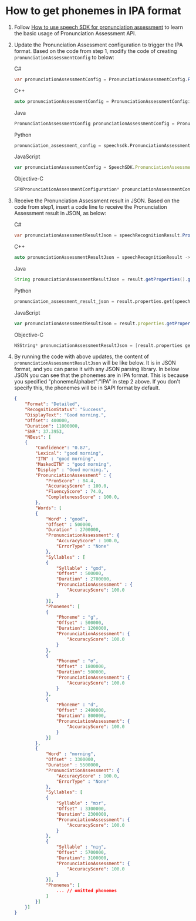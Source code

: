 # How to get phonemes in IPA format

1. Follow [How to use speech SDK for pronunciation assessment](https://docs.microsoft.com/azure/cognitive-services/speech-service/how-to-pronunciation-assessment) to learn the basic usage of Pronunciation Assessment API.

2. Update the Pronunciation Assessment configuration to trigger the IPA format. Based on the code from step 1, modify the code of creating `pronunciationAssessmentConfig` to below:

    C#

    ```C#
    var pronunciationAssessmentConfig = PronunciationAssessmentConfig.FromJson("{\"referenceText\":\"good morning\",\"gradingSystem\":\"HundredMark\",\"granularity\":\"Phoneme\",\"phonemeAlphabet\":\"IPA\"}");
    ```

    C++

    ```C++
    auto pronunciationAssessmentConfig = PronunciationAssessmentConfig::CreateFromJson("{\"referenceText\":\"good morning\",\"gradingSystem\":\"HundredMark\",\"granularity\":\"Phoneme\",\"phonemeAlphabet\":\"IPA\"}");
    ```

    Java

    ```Java
    PronunciationAssessmentConfig pronunciationAssessmentConfig = PronunciationAssessmentConfig.fromJson("{\"referenceText\":\"good morning\",\"gradingSystem\":\"HundredMark\",\"granularity\":\"Phoneme\",\"phonemeAlphabet\":\"IPA\"}");
    ```

    Python

    ```Python
    pronunciation_assessment_config = speechsdk.PronunciationAssessmentConfig(json_string="{\"referenceText\":\"good morning\",\"gradingSystem\":\"HundredMark\",\"granularity\":\"Phoneme\",\"phonemeAlphabet\":\"IPA\"}")
    ```

    JavaScript

    ```JavaScript
    var pronunciationAssessmentConfig = SpeechSDK.PronunciationAssessmentConfig.fromJSON("{\"referenceText\":\"good morning\",\"gradingSystem\":\"HundredMark\",\"granularity\":\"Phoneme\",\"phonemeAlphabet\":\"IPA\"}");
    ```

    Objective-C
    
    ```ObjectiveC
    SPXPronunciationAssessmentConfiguration* pronunciationAssessmentConfig = [[SPXPronunciationAssessmentConfiguration alloc]initWithJson:[@"{\"referenceText\":\"good morning\",\"gradingSystem\":\"HundredMark\",\"granularity\":\"Phoneme\",\"phonemeAlphabet\":\"IPA\"}"]];
    ```

3. Receive the Pronunciation Assessment result in JSON. Based on the code from step1, insert a code line to receive the Pronunciation Assessment result in JSON, as below:

    C#

    ```C#
    var pronunciationAssessmentResultJson = speechRecognitionResult.Properties.GetProperty(PropertyId.SpeechServiceResponse_JsonResult);
    ```

    C++

    ```C++
    auto pronunciationAssessmentResultJson = speechRecognitionResult ->Properties.GetProperty(PropertyId::SpeechServiceResponse_JsonResult);
    ```

    Java

    ```Java
    String pronunciationAssessmentResultJson = result.getProperties().getProperty(PropertyId.SpeechServiceResponse_JsonResult);
    ```

    Python

    ```Python
    pronunciation_assessment_result_json = result.properties.get(speechsdk.PropertyId.SpeechServiceResponse_JsonResult)
    ```

    JavaScript

    ```JavaScript
    var pronunciationAssessmentResultJson = result.properties.getProperty(SpeechSDK.PropertyId.SpeechServiceResponse_JsonResult);
    ```

    Objective-C
    
    ```ObjectiveC
    NSString* pronunciationAssessmentResultJson = [result.properties getPropertyByName:@"RESULT-Json"];
    ```

4. By running the code with above updates, the content of `pronunciationAssessmentResultJson` will be like below. It is in JSON format, and you can parse it with any JSON parsing library. In below JSON you can see that the phonemes are in IPA format. This is because you specified "phonemeAlphabet":"IPA" in step 2 above. If you don't specify this, the phonemes will be in SAPI format by default.

    ```json
    {
        "Format": "Detailed",
        "RecognitionStatus": "Success",
        "DisplayText": "Good morning.",
        "Offset": 400000,
        "Duration": 11000000,
        "SNR": 37.3953,
        "NBest": [
        {
            "Confidence": "0.87",
            "Lexical": "good morning",
            "ITN" : "good morning",
            "MaskedITN" : "good morning",
            "Display" : "Good morning.",
            "PronunciationAssessment" : {
                "PronScore" : 84.4,
                "AccuracyScore" : 100.0,
                "FluencyScore" : 74.0,
                "CompletenessScore" : 100.0,
            },
            "Words": [
            {
                "Word" : "good",
                "Offset" : 500000,
                "Duration" : 2700000,
                "PronunciationAssessment": {
                    "AccuracyScore" : 100.0,
                    "ErrorType" : "None"
                },
                "Syllables" : [
                {
                    "Syllable" : "ɡʊd",
                    "Offset" : 500000,
                    "Duration" : 2700000,
                    "PronunciationAssessment" : {
                        "AccuracyScore": 100.0
                    }
                }],
                "Phonemes": [
                {
                    "Phoneme" : "ɡ",
                    "Offset" : 500000,
                    "Duration": 1200000,
                    "PronunciationAssessment": {
                        "AccuracyScore": 100.0
                    }
                },
                {
                    "Phoneme" : "ʊ",
                    "Offset" : 1800000,
                    "Duration": 500000,
                    "PronunciationAssessment": {
                        "AccuracyScore": 100.0
                    }
                },
                {
                    "Phoneme" : "d",
                    "Offset" : 2400000,
                    "Duration": 800000,
                    "PronunciationAssessment": {
                        "AccuracyScore": 100.0
                    }
                }]
            },
            {
                "Word" : "morning",
                "Offset" : 3300000,
                "Duration" : 5500000,
                "PronunciationAssessment": {
                    "AccuracyScore" : 100.0,
                    "ErrorType" : "None"
                },
                "Syllables": [
                {
                    "Syllable" : "mɔr",
                    "Offset" : 3300000,
                    "Duration": 2300000,
                    "PronunciationAssessment": {
                        "AccuracyScore": 100.0
                    }
                },
                {
                    "Syllable" : "nɪŋ",
                    "Offset" : 5700000,
                    "Duration": 3100000,
                    "PronunciationAssessment": {
                        "AccuracyScore": 100.0
                    }
                }],
                "Phonemes": [
                    ... // omitted phonemes
                ]
            }]
        }]
    }
    ```